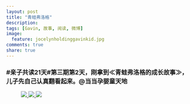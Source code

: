 ```yaml
---
layout: post
title: "青蛙弗洛格"
description: 
tags: [Gavin, 故事, 阅读, 微博]
image:
  feature: jocelynholdinggavinkid.jpg
comments: true
share: true
---
```


### #亲子共读21天#第三期第2天，刚拿到≪青蛙弗洛格的成长故事≫，儿子先自己认真翻看起来。@当当孕婴童天地 ###

<figure>
  <a href="http://i.imgur.com/3yOOhD1.jpg">
  <img src="http://i.imgur.com/3yOOhD1.jpg">
  </a>
  <a href="http://i.imgur.com/Zr5IBSb.jpg">
  <img src="http://i.imgur.com/Zr5IBSb.jpg">
  </a>
  <a href="http://i.imgur.com/DvZ2F7P.jpg">
  <img src="http://i.imgur.com/DvZ2F7P.jpg">
  </a>
</figure>
